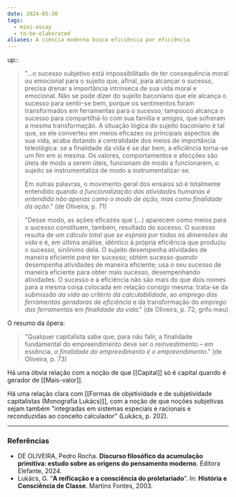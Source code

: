 ```yaml
---
date: 2024-05-30
tags:
  - mini-essay
  - to-be-elaborated
aliases: A ciência moderna busca eficiência por eficiência
---
```


up:: 

> "...o sucesso subjetivo está impossibilitado de ter consequência moral ou emocional para o sujeito que, afinal, para alcançar o sucesso, precisa drenar a importância intrínseca de sua vida moral e emocional. Não se pode dizer do sujeito baconiano que ele alcança o sucesso para sentir-se bem, porque os sentimentos foram transformados em ferramentas para o sucesso; tampouco alcança o sucesso para compartilhá-lo com sua família e amigos, que sofreram a mesma transformação. A situação lógica do sujeito baconiano é tal que, se ele converteu em meios eficazes os principais aspectos de sua vida, acaba dotando a centralidade dos meios de importância teleológica: se a finalidade da vida é se dar bem, a eficiência torna-se um fim em si mesma. Os valores, comportamentos e afecções são úteis de modo a serem úteis, funcionam de modo a funcionarem, o sujeito se instrumentaliza de modo a instrumentalizar-se.
> 
> Em outras palavras, o movimento geral dos ensaios só é totalmente entendido quando *a funcionalização das atividades humanas é entendida não apenas como o modo de ação, mas como finalidade da ação*." (de Oliveira, p. 71)

> "Desse modo, as ações eficazes que (...) aparecem como meios para o sucesso constituem, também, resultado do sucesso. O sucesso resulta de um *cálculo total que se espraia por todas as dimensões da vida* e é, em última análise, idêntico à própria eficiência que produziu o sucesso, sinônimo dela. O sujeito desempenha atividades de maneira eficiente *para* ter sucesso; obtém sucesso *quando* desempenha atividades de maneira eficiente; usa o seu sucesso de maneira eficiente para obter mais sucesso, desempenhando atividades. O sucesso e a eficiência não são mais do que dois nomes para a mesma coisa colocada em relação consigo mesma: trata-se da *submissão da vida ao critério da calculabilidade*, ao *emprego das ferramentas geradoras de eficiência* e da transformação do *emprego das ferramentas* em *finalidade da vida*." (de Oliveira, p. 72; grifo meu)

O resumo da ópera:
> "Qualquer capitalista sabe que, para não falir, a finalidade fundamental do empreendimento deve ser o reinvestimento – em essência, *a finalidade do empreedimento é o empreendimento*." (de Oliveira, p. 73)

Há uma óbvia relação com a noção de que [[Capital]] só é capital quando é gerador de [[Mais-valor]].

Há uma relação clara com [[Formas de objetividade e de subjetividade capitalistas (Monografia Lukács)]], com a noção de que noções subjetivas sejam também "integradas em sistemas especiais e racionais e reconduzidas ao conceito calculador" (Lukács, p. 202).

---
### Referências
- DE OLIVEIRA, Pedro Rocha. **Discurso filosófico da acumulação primitiva: estudo sobre as origens do pensamento moderno**. Editora Elefante, 2024.
- Lukács, G. “**A reificação e a consciência do proletariado**”. In: **História e Consciência de Classe**. Martins Fontes, 2003.
